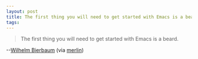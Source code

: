 ```yaml
---
layout: post
title: The first thing you will need to get started with Emacs is a beard.
tags: 
---
```

> The first thing you will need to get started with Emacs is a beard.

--[Wilhelm Bierbaum](http://twitter.com/wilhelmbierbaum/status/6936568390) (via [merlin](http://www.kungfugrippe.com/)) 


